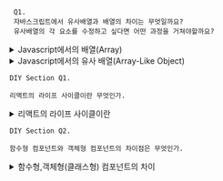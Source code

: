 
     Q1.
     자바스크립트에서 유사배열과 배열의 차이는 무엇일까요?
     유사배열의 각 요소를 수정하고 싶다면 어떤 과정을 거쳐야할까요?
     
<details>
 
 <summary>Javascript에서의 배열(Array)</summary>
  <div markdown="1">
    
  - 이름과 인덱스로 참조되는 정렬된 값의 집합으로 정의된다.

  - 배열을 구성하는 각각의 값을 배열 요소(element)라고 하며, 배열에서의 위치를 가리키는 숫자를 인덱스(index)라고 한다.
    
  - 관련 있는 데이터를 하나의 변수에 할당해 관리하기 위해 사용하는 데이터 타입.  

  - 배열 요소의 인덱스가 연속적이지 않아도 되기 때문에 특정 배열 요소가 비어 있을 수도 있다.

  - 명시적 타입이 없는 특성 때문에, 하나의 배열은 여러 자료형을 가질 수 있는 특징이 있다.

  - 배열을 사용하면 여러 데이터를 관련성 있게 관리할 수 있기 때문에 생산성 및 코드 가독성이 높아지고 이는 유지보수 비용의 감소로 이어진다.
  
  - 이 외에도, 배열에서 기본으로 제공하는 함수를 사용할 수 있는 점, 데이터에 순차적으로 접근이 가능하다는 점 등의 장점이 있다.
    
  ### 배열(Array) 문법
    
```JavaScript
  let arr = [배열요소1, 배열요소2,...];          // 배열 리터럴을 이용하는 방법

  let arr = Array(배열요소1, 배열요소2,...);     // Array 객체의 생성자를 이용하는 방법

  let arr = new Array(배열요소1, 배열요소2,...); // new 연산자를 이용한 Array 객체 생성 방법
```
    
### 배열 사용 예시
    
```JavaScript
    
  let array = [ 'a', 100, { test:'test' } ]

  for( let index=0; index<array.length; index++ ){
  console.log( `array[ ${index} ]`, array[ index ] )
  console.log( `typeof( array[ ${index} ] )`, typeof( array[ index ] ) )
  }
  //array[0] a
  //typeof(array[0]) string
  //array[1] 100
  //typeof(array[1]) number
  //array[2] > {test:'test'}
  //typeof(array[2]) object                                     
```
  </div>
</details>

<details>
 
 <summary>Javascript에서의 유사 배열(Array-Like Object)</summary>
  <div markdown="2">       

 - 이름 그대로 배열과 유사한 객체를 말한다.

 - 함수에서 처리 결과로 배열을 반환하고 싶을때 사용한다.
    
 - Array에서 기본으로 내포되어있는 기능을 제공하고 싶지 않거나 Array에 내포되어있지 않은 기능을 제공하고싶을때 사용한다.
    
 - 배열 Method를 사용할 수 없다.
    
> Array.from( )메서드를 사용하여 유사 배열을 얕게 복사하여 새로운 Array를 만들면 배열 Method를 사용할 수 있다.
    
### 유사 배열 사용 예시
    
```JavaScript
    
  
  <div id="outer">
      <div></div>
      <div></div>
      <div></div>
      <div></div>
  </div>
  <script>
      let outer = document.querySelector('#outer').children;
      console.log(outer);
    
       HTMLCollection(4)
        >0: div
        >1: div
        >2: div
        >3: div
         length: 4
        >__proto__: HTMLCollection
      ------------------------------
      console.log(typeof outer);
      // object
      ------------------------------
      console.log(Array.isArray(outer));
      // false
      ------------------------------
      console.log(outer instanceof Array);
      / false
  </script>
```
    
> 이렇게 배열이 아닌데 배열인척 하는 것을  유사배열 객체 혹은 유사배열이라고 부른다.
    

### 유사 배열의 조건

  * 반드시 length가 필요해야한다. 이 조건은 필수, 없으면 유사배열이라고 인식하지 않는다.

  * index번호가 0번부터 시작해서 1씩증가해야한다. 안그래도 되긴하는데 예상치 못한 결과가 생긴다.
    
### 유사배열을 사용해야하는 이유

    만일 유사배열을 사용하지 않고, 기존 배열 객체를 이용한다고 가정한다.

    그렇다면 아마 제공하려는 함수를 배열 객체에 추가해서 사용을 할텐데, 이는 배열 객체에 직접 추가되기 때문에 관련이 없는 다른 배열 객체에서도 마치 사용 가능한 함수처럼 표시가 될 것 이고 오작동을 유발할     수 있다.

    또한, JS 버전업으로 인해 추가된 메소드 명이 prototype으로 추가한 메소드 명과 같은경우가 생길 수 있다.

    이게 유사배열을 사용해야 하는 이유이다.
  
  </div>
</details>

  

    DIY Section Q1.
  
    리액트의 라이프 사이클이란 무엇인가.
  
    
<details>
 
 <summary>리액트의 라이프 사이클이란</summary>
  <div markdown="3">
    
     리액트는 컴포넌트 기반의 View를 중심으로 한 라이브러리이다. 각각의 컴포넌트는 라이프사이클, 직역하자면 수명 주기가 존재한다.<br>
     컴포넌트의 수명은 보통 페이지에서 렌더링되기 전인 준비 과정에서 시작해 페이지에서 사라질 때 끝이 난다.
    
### 라이프사이클의 분류

```
       라이프 사이클은 위 그림과 같이 총 9개가 존재한다.

       크게 세가지 유형으로 나눌 수 있는데 생성 될때, 업데이트 할 때, 제거할 때이다. 이를 리액트에서는 마운트, 업데이트, 언마운트라고 한다.

       여기서 마운트는 DOM이 생성되고 웹 브라우저 상에서 나타나는 것을 뜻하고, 반대로 언마운트는 DOM에서 제거되는 것을 뜻한다.

       주의하여 볼 것은 업데이트 부분인데, 업데이트는 다음과 같은 4가지 상황에서 발생한다.
```
  * props가 바뀔 때
  * state가 바뀔 때
  * 부모 컴포넌트가 리렌더링 될 때
  * this.forceUpdate로 강제로 렌더링을 트리거할 때
    
    
### 라이프 사이클 Method
    
  * constructor
```
      컴포넌트를 만들 때 처음으로 실행된다. 이 Method에는 초기 state를 정할 수 있다.
      객체형 컴포넌트는 초기 state를 정할 때 constructor를 함수형에서는 useState 리액트 훅을 사용하면 초기 상채를 설정해 줄 수 있다.
```
  * render
```
      이는 가장 기초적인 메서드이기도하고 가장 중요한 메서드이기도 하다.<br>
      컴포넌트를 렌더링할 때 필요한 메서드로 유일한 필수 메서드이기도 하다. 함수형 컴포넌트에서는 render를 안쓰고 컴포넌트를 렌더링할 수 있다.
```

#### 사용 예시
```JavaScript
        class Example extends React.Component {
        render() {
        return <div>컴포넌트</div>
          }
        }

        // Hooks
        const example = () => {
        return <div>컴포넌트</div>
        }
```
  * componentDidMount
```
      이 메서드는 컴포넌트를 만들고 첫 렌더링을 마친 후 실행한다. 함수형 Hooks 에서는 useEffect를 활용하여 다음의 기능을 구현할 수 있다.
```
#### 사용 예시
```JavaScript
      class Example extends React.Component {
      componentDidMount() {
        ...
    }
}

// Hooks
    const Example = () => {
    useEffect(() => {
        ...
    }, []);
}
```
  * ComponentDidUpdate
```
      이것은 리렌더링을 완료한 후 실행한다. 업데이트가 끝난 직후이므로, DOM관련 처리를 해도 무방하다.
```
#### 사용 예시
```JavaScript
      class Example extends React.Component {
      componentDidUpdate(prevProps, prevState) {
        ...
    }
}

// Hooks
const Example = () => {
    useEffect(() => {
        ...
    });
}
```
    
* componentWillUnmount
```
    이 메서드는 컴포넌트를 DOM에서 제거할 때 실행한다. componentDidMount에서 등록한 이벤트가 있다면 여기서 제거 작업을 해야한다. 함수형 컴포넌트에서는 useEffect CleanUp 함수를 통해 해당 메서     드를 구현할 수 있다.
```
    
#### 사용 예시
```JavaScript
      class Example extends React.Component {
    coomponentWillUnmount() {
        ...
    }
}

// Hooks
const Example = () => {
    useEffect(() => {
        return () => {
            ...
        }
    }, []);
}
```
    
> React 기초 강의에 언급하셨다시피 최근 객체형 컴포넌트보다 함수형 컴포넌트가 많이 쓰이고 또 쓰라고 React에서 공식적으로 이야기 했다.<br>
> 하지만 아직까지는 객체형 컴포넌트도 읽을 수 있을 정도로는 익혀야 할 필요성이 있기 때문에 두 컴포넌트를 비교하며 정리해 보았다.

  참조 링크
  https://projects.wojtekmaj.pl/react-lifecycle-methods-diagram/
  </div>
</details>


 
    DIY Section Q2.
  
    함수형 컴포넌트와 객체형 컴포넌트의 차이점은 무엇인가.
     
<details>
 
 <summary>함수형,객체형(클래스형) 컴포넌트의 차이</summary>
  <div markdown="4">
    [클래스형과 함수형 차이]

    클래스형 컴포넌트와 함수형 컴포넌트의 역할은 동일하다. 
    차이점이 있다면 클래스형 컴포넌트의 경우 state 기능 및 라이플 사이클 기능을 사용할 수 있으며 임의 메서드를 정의할 수 있다는 점이다.
    그리고 render 함수가 꼭 있어야 하고, 그 안에서 보여 주어야 할 JSX를 반환해야 한다.
    또한 과거의 prototype을 이용해서 구현하던 클래스 문법을 ES6 문법 부터는 class 문법을 사용하여 구현할 수도 있다.
    반면, 함수형 컴포넌트는 클래스형 컴포넌트보다 선언하기가 좀 더 편하고, 메모리 자원을 덜 사용한다는 장점이 있다.
    과거에는 함수형 컴포넌트에서 state와 라이플 사이클 API를 사용할 수 없다는 단점이 있었는데, 이러한 단점은 리액트 훅이 도입되면서 해결되었다. 
    
### 선언 방식
    
- 클래스형
       
   1. state.lifeCycle 관련 기능 사용이 가능하다.
   2. 메모리 자원을 함수형 컴포넌트보다 조금 더 사용한다.
   3. 임의 메서드를 정의할 수 있다.

- 함수형
       
   1. state, lifeCycle 관련 기능사용 불가능 (리액트 Hook을 통해서 해결).
   2. 메모리 자원을 함수형 컴포넌트보다 덜 사용한다.
   3. 컴포넌트 선인이 편하다.

### state 사용차이

state란? 컴포넌트 내부에서 바뀔 수 있는 값(객체)

- 클래스형
  1. constructor 안에서 this.state 초기 값 설정 가능
  2. constructor 없이 바로 state 초기값을 설정할 수 있다.
  3. 클래스형 컴포넌트의 state는 객체 형식
  4. this.setState 함수로 state의 값을 변경할 수 있다.

- 함수형
  1. 함수형 컴포넌트에서는 useState 함수로 state를 사용한다.
  2. useState 함수를 호출하면 배열이 반환되는데 첫 번째 원소는 현재 상태
  3. useState의 두 번째 원소는 상태를 바꾸어 주는 함수이다.

 

### props 사용차이

props란? 부모 컴포넌트가 자식 컴포넌트에 데이터를 전달할때(서로 다른 파일끼리 데이터를 주고 받을 때) 사용한다. props를 전달 받은 자식 컴포넌트에서는 데이터를 수정할 수 없다. 데이터를 변경하기 위해서는 컴포넌트 내부에서만 사용하는 변수에 값을 넣어 사용해야 한다.

* 컴포넌트의 속성을 설정 할 때 사용하는 요소

* 읽기 전용

* 컴포넌트 자체 props를 수정해서는 안된다.

* 모든 React 컴포넌트는 자신의 props를 다룰 때 반드시 순수 함수처럼 동작해야한다.

 

### 클래스 컴포넌트의 props

* this.props를 통해 값을 불러올 수 있다.

* 부모 객체의 키 값, 자식 props를 화용

 

### 함수형 컴포넌트의 props

* props를 불러올 필요 없이 바로 호출 할 수 있다.
  </div>
</details>
